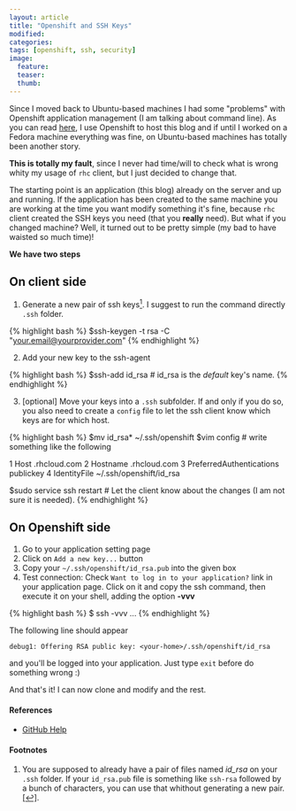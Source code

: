 ```yaml
---
layout: article
title: "Openshift and SSH Keys"
modified:
categories:
tags: [openshift, ssh, security]
image:
  feature:
  teaser:
  thumb:
---
```


Since I moved back to Ubuntu-based machines I had some "problems" with Openshift application management (I am talking about command line).
As you can read [here](/blog/post/1/), I use Openshift to host this blog and if until I worked on a Fedora machine everything was fine, on Ubuntu-based machines has totally been another story.

**This is totally my fault**, since I never had time/will to check what is wrong whity my usage of `rhc` client, but I just decided to change that.

The starting point is an application (this blog) already on the server and up and running. If the application has been created to the same machine you are working at the time you want modify something it's fine, because `rhc` client created the SSH keys you need (that you **really** need). But what if you changed machine? Well, it turned out to be pretty simple (my bad to have waisted so much time)!

**We have two steps**

## On client side

1. Generate a new pair of ssh keys<a rel="nofollow" href="#footnote1" id="ref_footnote1"><sup>1</sup></a>. I suggest to run the command directly `.ssh` folder.

{% highlight bash %}
$ssh-keygen -t rsa -C "your.email@yourprovider.com"
{% endhighlight %}

2. Add your new key to the ssh-agent

{% highlight bash %}
$ssh-add id_rsa  # id_rsa is the *default* key's name.
{% endhighlight %}

3. [optional] Move your keys into a `.ssh` subfolder. If and only if you do so, you also need to create a `config` file to let the ssh client know which keys are for which host.

{% highlight bash %}
$mv id_rsa* ~/.ssh/openshift
$vim config  # write something like the following

1 Host <application-name>.rhcloud.com
2     Hostname <application-name>.rhcloud.com
3     PreferredAuthentications publickey
4     IdentityFile ~/.ssh/openshift/id_rsa

$sudo service ssh restart  # Let the client know about the changes (I am not sure it is needed).
{% endhighlight %}

## On Openshift side

1. Go to your application setting page
2. Click on `Add a new key...` button
3. Copy your `~/.ssh/openshift/id_rsa.pub` into the given box
4. Test connection: Check `Want to log in to your application?` link in your application page. Click on it and copy the ssh command, then execute it on your shell, adding the option **-vvv**

{% highlight bash %}
$ ssh -vvv ...
{% endhighlight %}

The following line should appear

    debug1: Offering RSA public key: <your-home>/.ssh/openshift/id_rsa

and you'll be logged into your application. Just type `exit` before do something wrong :)

And that's it! I can now clone and modify and the rest.


#### References

* [GitHub Help](https://help.github.com/articles/generating-ssh-keys)

#### Footnotes
1. You are supposed to already have a pair of files named *id_rsa* on your `.ssh` folder. If your `id_rsa.pub` file is something like `ssh-rsa` followed by a bunch of characters, you can use that whithout generating a new pair.<a rel="nofollow" href="#ref_footnote1" id="footnote1">[↩]</a>.
